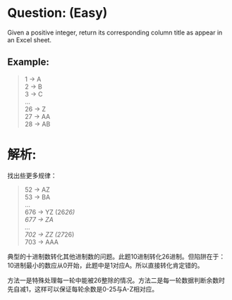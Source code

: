 # Question: (Easy)

Given a positive integer, return its corresponding column title as appear in an Excel sheet.

## Example:

>    1 -> A  <br>
>    2 -> B  <br>
>    3 -> C  <br>
>    ...     <br>
>    26 -> Z  <br>
>    27 -> AA  <br>
>    28 -> AB   


# 解析:

找出些更多规律：

>    52 -> AZ  <br>
>    53 -> BA <br>
>    ...		<br>
>    676 -> YZ (26*26) <br>
>    677 -> ZA	<br>
>    ...		<br>
>    702 -> ZZ (27*26) <br>
>    703 -> AAA <br>


典型的十进制数转化其他进制数的问题。此题10进制转化26进制。但陷阱在于：10进制最小的数应从0开始，此题中是1对应A。所以直接转化肯定错的。

方法一是特殊处理每一轮中能被26整除的情况。方法二是每一轮数据判断余数时先自减1，这样可以保证每轮余数是0-25与A-Z相对应。